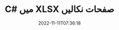 ---
############################# Static ############################
layout: "auto-gen-merger"
date: 2022-11-11T07:36:18
draft: false
otherformats: otp ott pdf pps ppsx ppt pptx rtf tex vdx vsdm vsdx vssm vssx vstm vstx

############################# Head ############################
head_title: "C# میں XLSX صفحات نکالیں"
head_description: "C# میں کسی XLSX فائل سے جلدی سے صفحات نکالیں۔ دستاویزات کے انضمام API کا استعمال کرتے ہوئے منتخب صفحات پر مشتمل نئی دستاویز کو محفوظ کریں۔"

############################# Header ############################
title: "C# میں XLSX صفحات نکالیں"
description: "XLSX صفحات کو .NET کوڈ کی چند سطروں کے ساتھ نکالیں۔"
bg_image: "https://cms.admin.containerize.com/templates/aspose/App_Themes/V3/images/bg/header1.png"
bg_overlay: false
button:
    enable: true
    icon: "fas fa-arrow-down"
    label: "مفت ٹرائل ڈاؤن لوڈ کریں۔"
    link: "https://downloads.groupdocs.com/merger/net"

############################# SubMenu ############################
submenu:
    enable: true

    left:
        img_alt: "GroupDocs.Merger for .NET"
        image: "https://cms.admin.containerize.com/templates/groupdocs/images/product-logos/90x90-noborder/groupdocs-merger-net.png"
        product: "GroupDocs.Merger"
        platform: ".NET"

    middle:
        button:

            # button loop
            - link: "https://apireference.groupdocs.com/merger/net"
              text: "API حوالہ"

            # button loop
            - link: "https://github.com/groupdocs-merger"
              text: "کوڈ کی مثالیں۔"

            # button loop
            - link: "https://products.groupdocs.app/merger/family"
              text: "لائیو ڈیمو"

            # button loop
            - link: "https://purchase.groupdocs.com/pricing/merger/net"
              text: "قیمتوں کا تعین"

    right:
        link_download: "https://downloads.groupdocs.com/merger"
        link_learn: "https://docs.groupdocs.com/merger/net"
        link_buy: "https://purchase.groupdocs.com"

############################# About ############################
about:
    enable: true
    title: "GroupDocs.Merger for .NET API کے بارے میں"
    content: |
        [GroupDocs.Merger for .NET](/ur/merger/net/) PDF، Microsoft Office (Word, Excel, PowerPoint) سمیت دستاویزات کے فارمیٹس کی ایک وسیع رینج کے درمیان محفوظ طریقے سے ضم اور تقسیم کرنے کا ایک آسان حل پیش کرتا ہے۔ ، OneNote)، OpenDocument، HTML، تصاویر اور بہت سے دوسرے .NET ایپلیکیشنز کے اندر۔ کوڈ کی صرف چند سطریں جوڑ کر، دستاویزات کے کئی آپریشنز انجام دیں جیسے کہ منتقل، ہٹانا، گھمانا، تبادلہ کرنا، نکالنا یا دستاویزات کے اندر موجود صفحات کا رخ تبدیل کرنا۔ دستاویزات کو ضم کرنے والا API صفحہ پر دستاویز کے ڈھانچے، فارمیٹنگ اور مواد کا تجزیہ کرنے کے لیے دستاویز کے صفحات کو بطور تصویر دیکھنے کی حمایت کرتا ہے۔
        
        GroupDocs.Merger API کارپوریٹ حل کے لیے ایک صحیح انتخاب ہے جس کے لیے فائل پیج کو نکالنے کی خصوصیات کی ضرورت ہے۔ یہ APIs تمام بڑے آپریٹنگ سسٹمز اور پلیٹ فارمز بشمول .NET Framework, .NET Standard, .NET Core, Mono پر اچھی طرح سے تعاون یافتہ ہیں۔

############################# Steps ############################
steps:
    enable: true
    title_left: ".NET میں XLSX فائل کے صفحات نکالیں"
    content_left: |
        [GroupDocs.Merger for .NET](/ur/merger/net/) C# ڈویلپرز کے لیے مطلوبہ صفحات کو XLSX فائل سے نکالنا اور اسے بطور محفوظ کرنا آسان بناتا ہے۔ ایک نئی فائل جس میں چند آسان مراحل کو لاگو کرکے منتخب صفحات پر مشتمل ہے۔
        
        * صفحہ نمبروں کے ساتھ **ExtractOptions** کو شروع کریں جو نتیجے میں دستاویز میں ظاہر ہونا چاہیے۔
        * **انضمام** کی نئی مثال بنائیں اور ماخذ دستاویز کا راستہ بطور کنسٹرکٹر پیرامیٹر پاس کریں۔
        * **ExtractPages** کو کال کریں اور **ExtractOptions** آبجیکٹ پاس کریں۔
        * **محفوظ کریں** کو کال کریں اور نتیجے میں دستاویز کو محفوظ کرنے کے لیے فائل کا راستہ بتا دیں۔

    title_right: "سسٹم کے تقاضے"
    content_right: |
        GroupDocs.Merger for .NET APIs تمام بڑے پلیٹ فارمز اور آپریٹنگ سسٹمز پر تعاون یافتہ ہیں۔ ذیل کے کوڈ پر عمل کرنے سے پہلے، براہ کرم یقینی بنائیں کہ آپ کے سسٹم پر درج ذیل شرائط انسٹال ہیں۔

        * آپریٹنگ سسٹمز: مائیکروسافٹ ونڈوز، لینکس، میک او ایس
        * ترقیاتی ماحول: Visual Studio, Xamarin, MonoDevelop
        * فریم ورکس: .NET Framework, .NET Standard, .NET Core, Mono
        * GroupDocs.Merger for .NET کا تازہ ترین ورژن [NuGet](https://www.nuget.org/packages/groupdocs.merger) سے ڈاؤن لوڈ کریں۔
         
    code: |
     {{% merger/additional-styles %}}
     {{< merger/code-merger title="C# مثال کے کوڈ کا استعمال کرتے ہوئے XLSX فائل کے صفحات کو کیسے نکالا جائے۔">}}

        ```csharp    
        // GroupDocs.Merger API کا استعمال کرتے ہوئے XLSX فائل کے صفحات نکالیں۔
        // منتخب صفحہ نمبروں کے ساتھ ExtractOptions کلاس شروع کریں۔
        ExtractOptions extractOptions = new ExtractOptions(new int[] { 2, 5 });

        // ان پٹ XLSX دستاویز کے ساتھ فوری انضمام
        using (Merger merger = new Merger("input.xlsx"))
          {
            // ExtractPages طریقہ کو کال کریں اور ExtractOptions کو اس پر اعتراض پاس کریں۔
            merger.ExtractPages(extractOptions);
    
            // نکالے گئے صفحات کے ساتھ آؤٹ پٹ دستاویز کو محفوظ کرنے کے لیے Save طریقہ پر کال کریں۔
            merger.Save("output.xlsx");
          }
        ```
     {{< /merger/code-merger >}}

############################# Demos ############################
demos:
    enable: true
    title: "لائیو ڈیمو - آن لائن XLSX صفحات نکالیں۔"
    content: |
       [GroupDocs.Merger Live Demos](https://products.groupdocs.app/splitter/extract-pages/xlsx) ویب سائٹ پر جا کر ابھی XLSX فائل کے صفحات نکالیں۔
       لائیو ڈیمو کے درج ذیل فوائد ہیں۔
        
############################# About Formats ############################
about_formats:
    enable: true

############################# More Formats ############################
more_formats:
    enable: true
    title: "دیگر دستاویزی شکلوں سے صفحات نکالیں۔"
    content: |
        فائل فارمیٹس اور امیجز کے لیے .NET دستاویزات کا انضمام اور تقسیم API۔ کچھ مشہور فائل فارمیٹس کو نکالیں جیسا کہ ذیل میں بتایا گیا ہے۔

############################# Back to top ###############################
back_to_top:
    enable: true
---